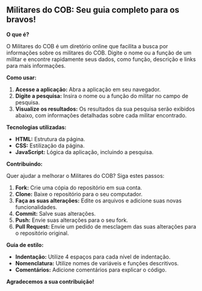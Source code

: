 ## Militares do COB: Seu guia completo para os bravos!

**O que é?**

O Militares do COB é um diretório online que facilita a busca por informações sobre os militares do COB. Digite o nome ou a função de um militar e encontre rapidamente seus dados, como função, descrição e links para mais informações.

**Como usar:**

1. **Acesse a aplicação:** Abra a aplicação em seu navegador.
2. **Digite a pesquisa:** Insira o nome ou a função do militar no campo de pesquisa.
3. **Visualize os resultados:** Os resultados da sua pesquisa serão exibidos abaixo, com informações detalhadas sobre cada militar encontrado.

**Tecnologias utilizadas:**

* **HTML:** Estrutura da página.
* **CSS:** Estilização da página.
* **JavaScript:** Lógica da aplicação, incluindo a pesquisa.

**Contribuindo:**

Quer ajudar a melhorar o Militares do COB? Siga estes passos:

1. **Fork:** Crie uma cópia do repositório em sua conta.
2. **Clone:** Baixe o repositório para o seu computador.
3. **Faça as suas alterações:** Edite os arquivos e adicione suas novas funcionalidades.
4. **Commit:** Salve suas alterações.
5. **Push:** Envie suas alterações para o seu fork.
6. **Pull Request:** Envie um pedido de mesclagem das suas alterações para o repositório original.

**Guia de estilo:**

* **Indentação:** Utilize 4 espaços para cada nível de indentação.
* **Nomenclatura:** Utilize nomes de variáveis e funções descritivos.
* **Comentários:** Adicione comentários para explicar o código.

**Agradecemos a sua contribuição!**
